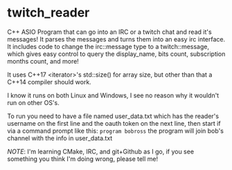 # twitch_reader


C++ ASIO Program that can go into an IRC or a twitch chat and read it's messages! It parses the messages and turns them into an easy irc interface. It includes code to change the irc::message type to a twitch::message, which gives easy control to query the display_name, bits count, subscription months count, and more!

It uses C++17 \<iterator>'s std::size() for array size, but other than that a C++14 compiler should work.

I know it runs on both Linux and Windows, I see no reason why it wouldn't run on other OS's.

To run you need to have a file named user_data.txt which has the reader's username on the first line and the oauth token on the next line, then start if via a command prompt like this: `program bobross` the program will join bob's channel with the info in user_data.txt 


*NOTE*: I'm learning CMake, IRC, and git+Github as I go, if you see something you think I'm doing wrong, please tell me!

